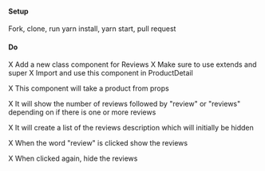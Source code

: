 #### Setup
Fork, clone, run yarn install, yarn start, pull request

#### Do
 X Add a new class component for Reviews
 X Make sure to use extends and super
 X Import and use this component in ProductDetail

 X This component will take a product from props

 X It will show the number of reviews followed by "review" or "reviews" depending on if there is one or more reviews

 X It will create a list of the reviews description which will initially be hidden

 X When the word "review" is clicked show the reviews

 X When clicked again, hide the reviews
